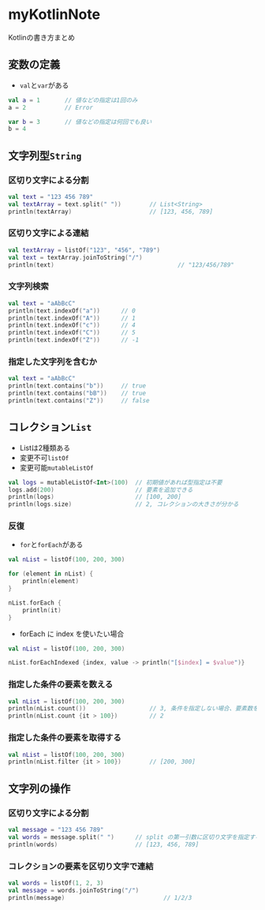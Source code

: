 # myKotlinNote
Kotlinの書き方まとめ

## 変数の定義

- `val`と`var`がある

```Kotlin
val a = 1       // 値などの指定は1回のみ
a = 2           // Error

var b = 3       // 値などの指定は何回でも良い
b = 4
```

## 文字列型`String`

### 区切り文字による分割

```Kotlin
val text = "123 456 789"
val textArray = text.split(" "))        // List<String>
println(textArray)                      // [123, 456, 789]
```

### 区切り文字による連結

```Kotlin
val textArray = listOf("123", "456", "789")
val text = textArray.joinToString("/")
println(text)                                   // "123/456/789"
```

### 文字列検索

```Kotlin
val text = "aAbBcC"
println(text.indexOf("a"))      // 0
println(text.indexOf("A"))      // 1
println(text.indexOf("c"))      // 4
println(text.indexOf("C"))      // 5
println(text.indexOf("Z"))      // -1
```

### 指定した文字列を含むか

```Kotlin
val text = "aAbBcC"
println(text.contains("b"))     // true
println(text.contains("bB"))    // true
println(text.contains("Z"))     // false
```

## コレクション`List`

- Listは2種類ある
- 変更不可`listOf`
- 変更可能`mutableListOf`

```Kotlin
val logs = mutableListOf<Int>(100)  // 初期値があれば型指定は不要
logs.add(200)                       // 要素を追加できる
println(logs)                       // [100, 200]
println(logs.size)                  // 2, コレクションの大きさが分かる
```

### 反復

- `for`と`forEach`がある

```Kotlin
val nList = listOf(100, 200, 300)

for (element in nList) {
    println(element)
}

nList.forEach {
    println(it)
}
```

- forEach に index を使いたい場合

```Kotlin
val nList = listOf(100, 200, 300)

nList.forEachIndexed {index, value -> println("[$index] = $value")}
```

### 指定した条件の要素を数える

```Kotlin
val nList = listOf(100, 200, 300)
println(nList.count())                  // 3, 条件を指定しない場合、要素数を返す
println(nList.count {it > 100})         // 2
```

### 指定した条件の要素を取得する

```Kotlin
val nList = listOf(100, 200, 300)
println(nList.filter {it > 100})        // [200, 300]
```

## 文字列の操作

### 区切り文字による分割

```Kotlin
val message = "123 456 789"
val words = message.split(" ")      // split の第一引数に区切り文字を指定する
println(words)                      // [123, 456, 789]
```

### コレクションの要素を区切り文字で連結

```Kotlin
val words = listOf(1, 2, 3)
val message = words.joinToString("/")
println(message)                            // 1/2/3
```